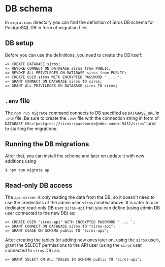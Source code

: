 # DB schema

In `migrations` directory you can find the definition of Siros DB schema for PostgreSQL DB in form of migration files.

## DB setup

Before you can use the definitions, you need to create the DB itself:

```
=> CREATE DATABASE siros;
=> REVOKE CONNECT ON DATABASE siros from PUBLIC;
=> REVOKE ALL PRIVILEGES ON DATABASE siros from PUBLIC;
=> CREATE USER siros WITH ENCRYPTED PASSWORD ' ... ';
=> GRANT CONNECT ON DATABASE siros TO siros;
=> GRANT ALL PRIVILEGES ON DATABASE siros TO siros;
```

## `.env` file

The `npm run migrate` command connects to DB specified as `DATABASE_URL` in `.env` file.
Be sure to create the `.env` file with the connection string in form of
`DATABASE_URL="postgres://siros:<password>@<dns-name>:5432/siros"` prior to starting the migrations.

## Running the DB migrations

After that, you can install the schema and later on update it with new additions using
```
$ npm run migrate up
```

## Read-only DB access

The `api-server` is only reading the data from the DB, so it doesn't need to use the credentials
of the admin user `siros` created above. It is safer to use dedicated read-only DB user `siros-api`
that you can define (using admin DB user connected to the new DB) as:

```
=> CREATE USER "siros-api" WITH ENCRYPTED PASSWORD ' ... ';
=> GRANT CONNECT ON DATABASE siros TO "siros-api";
=> GRANT USAGE ON SCHEMA public TO "siros-api";
```

After creating the tables (or adding new ones later on, using the `siros` user), grant the SELECT permissions
to the API user (using the `siros` user connected to `siros` DB) as:

```
=> GRANT SELECT ON ALL TABLES IN SCHEMA public TO "siros-api";
```
